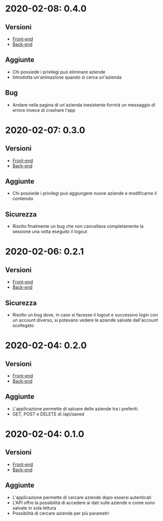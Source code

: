 # 2020-02-08: 0.4.0

## Versioni
+ [Front-end](https://github.com/SartoRiccardo/pcto-anagrafe/commit/b9428ce7848d6e5a9d44a3e5ac0b0afa563dcdf0)
+ [Back-end](https://github.com/SartoRiccardo/pcto-anagrafe/commit/4ef8a087815596ae4e98908a0c306ae3f20014d8)

## Aggiunte
+ Chi possiede i privilegi può eliminare aziende
+ Introdotta un'animazione quando si cerca un'azienda

## Bug
+ Andare nella pagina di un'azienda inesistente fornirà un messaggio di errore invece di crashare l'app

# 2020-02-07: 0.3.0

## Versioni
+ [Front-end](https://github.com/SartoRiccardo/pcto-anagrafe/commit/e03fff0a1f48781cef1e5579a050c0a4e9b16633)
+ [Back-end](https://github.com/SartoRiccardo/pcto-anagrafe/commit/d07333afc1a18fbc45b104f30e29a88ac742b9bb)

## Aggiunte
+ Chi possiede i privilegi può aggiungere nuove aziende e modificarne il contenuto

## Sicurezza
+ Risolto finalmente un bug che non cancellava completamente la sessione una volta eseguito il logout

# 2020-02-06: 0.2.1

## Versioni
+ [Front-end](https://github.com/SartoRiccardo/pcto-anagrafe/commit/472fc75ab7e70ca6effaa6bb54f7394e1163b011)
+ [Back-end](https://github.com/SartoRiccardo/pcto-anagrafe/commit/6bacb8065fc6747bed4124d4faa577c278706d84)

## Sicurezza
+ Risolto un bug dove, in caso si facesse il logout e successivo login con un account diverso, si potevano vedere le aziende salvate dall'account scollegato

# 2020-02-04: 0.2.0

## Versioni
+ [Front-end](https://github.com/SartoRiccardo/pcto-anagrafe/commit/428d7db0e8e53afd755a97a14189f0d9f048c254)
+ [Back-end](https://github.com/SartoRiccardo/pcto-anagrafe/commit/6bacb8065fc6747bed4124d4faa577c278706d84)

## Aggiunte
+ L'applicazione permette di salvare delle aziende tra i preferiti.
+ GET, POST e DELETE di /api/saved

# 2020-02-04: 0.1.0

## Versioni
+ [Front-end](https://github.com/SartoRiccardo/pcto-anagrafe/commit/af9655e353c562d87c4bec9b37f7b0d773633e52)
+ [Back-end](https://github.com/SartoRiccardo/pcto-anagrafe/commit/f34a4e39e0d625f77c9fea0440ac497d920a445b)

## Aggiunte
+ L'applicazione permette di cercare aziende dopo essersi autenticati
+ L'API offre la possibilità di accedere ai dati sulle aziende e come sono salvate in sola lettura
+ Possibilità di cercare aziende per più parametri
